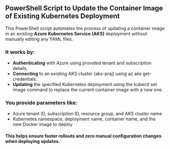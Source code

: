 ## PowerShell Script to Update the Container Image of Existing Kubernetes Deployment
This PowerShell script automates the process of updating a container image in an existing **Azure Kubernetes Service (AKS)** deployment without manually editing any YAML files.
### It works by:
- **Authenticating** with Azure using provided tenant and subscription details.
- **Connecting** to an existing AKS cluster (aks-praj) using az aks get-credentials.
- **Updating** the specified Kubernetes deployment using the kubectl set image command to replace the current container image with a new one.
### You provide parameters like:
- Azure tenant ID, subscription ID, resource group, and AKS cluster name
- Kubernetes namespace, deployment name, container name, and the new Docker image to deploy
#### This helps ensure **faster rollouts and zero manual configuration changes** when deploying updates.
